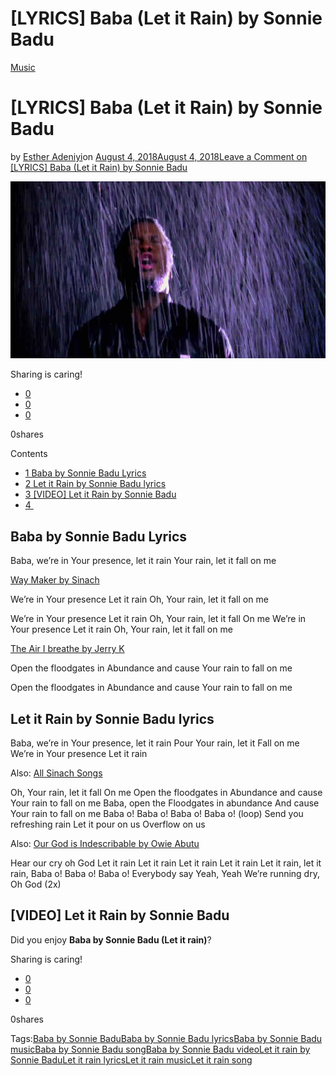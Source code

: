 # [LYRICS] Baba (Let it Rain) by Sonnie Badu

[Music](https://estheradeniyi.com/category/music/)
# [LYRICS] Baba (Let it Rain) by Sonnie Badu

by [Esther Adeniyi](https://estheradeniyi.com/author/esther-adeniyi/)on [August 4, 2018August 4, 2018](https://estheradeniyi.com/baba-sonnie-badu-lyrics/)[Leave a Comment on [LYRICS] Baba (Let it Rain) by Sonnie Badu](https://estheradeniyi.com/baba-sonnie-badu-lyrics/#respond)

![Baba by Sonnie Badu](images\Baba-by-sonnie-badu.jpg)

Sharing is caring!

- [0](https://www.facebook.com/sharer/sharer.php?u=https%3A%2F%2Festheradeniyi.com%2Fbaba-sonnie-badu-lyrics%2F&amp;t=%5BLYRICS%5D%20Baba%20%28Let%20it%20Rain%29%20by%20Sonnie%20Badu)
- [0](https://twitter.com/intent/tweet?text=%5BLYRICS%5D%20Baba%20%28Let%20it%20Rain%29%20by%20Sonnie%20Badu&amp;url=https%3A%2F%2Festheradeniyi.com%2Fbaba-sonnie-badu-lyrics%2F)
- [0](#)

0shares

Contents

- [1 Baba by Sonnie Badu Lyrics](#Baba_by_Sonnie_Badu_Lyrics)
- [2 Let it Rain by Sonnie Badu lyrics](#Let_it_Rain_by_Sonnie_Badu_lyrics)
- [3 [VIDEO] Let it Rain by Sonnie Badu](#VIDEO_Let_it_Rain_by_Sonnie_Badu)
- [4 &#xFEFF;](#i)

## Baba by Sonnie Badu Lyrics

Baba, we&#x2019;re in Your presence, let it rain
 Your rain, let it fall on me

[Way Maker by Sinach](https://estheradeniyi.com/way-maker-by-sinach-lyrics-mp3-download/)

We&#x2019;re in Your presence
 Let it rain
 Oh, Your rain, let it fall on me

We&#x2019;re in Your presence
 Let it rain
 Oh, Your rain, let it fall
 On me We&#x2019;re in Your presence
 Let it rain
 Oh, Your rain, let it fall on me

[The Air I breathe by Jerry K](https://estheradeniyi.com/the-air-i-breathe-by-jerry-k/)

Open the floodgates in
 Abundance and cause
 Your rain to fall on me

Open the floodgates in
 Abundance and cause
 Your rain to fall on me

## Let it Rain by Sonnie Badu lyrics

Baba, we&#x2019;re in Your presence, let it rain
 Pour Your rain, let it
 Fall on me We&#x2019;re in Your presence
 Let it rain

Also: [All Sinach Songs](https://estheradeniyi.com/all-sinach-songs-a-comprehensive-list/)

Oh, Your rain, let it fall
 On me Open the floodgates in
 Abundance and cause
 Your rain to fall on me
 Baba, open the
 Floodgates in abundance
 And cause Your rain to fall on me Baba o! Baba o! Baba o!
 Baba o! (loop) Send you refreshing rain
 Let it pour on us
 Overflow on us

Also: [Our God is Indescribable by Owie Abutu](https://estheradeniyi.com/our-god-is-indescribable-by-owie-abutu/)

Hear our cry oh God
 Let it rain
 Let it rain
 Let it rain
 Let it rain
 Let it rain, let it rain, Baba o! Baba o! Baba o! Everybody say Yeah, Yeah We&#x2019;re running dry, Oh
 God (2x)

## [VIDEO] Let it Rain by Sonnie Badu

Did you enjoy **Baba by Sonnie Badu (Let it rain)**?

Sharing is caring!

- [0](https://www.facebook.com/sharer/sharer.php?u=https%3A%2F%2Festheradeniyi.com%2Fbaba-sonnie-badu-lyrics%2F&amp;t=%5BLYRICS%5D%20Baba%20%28Let%20it%20Rain%29%20by%20Sonnie%20Badu)
- [0](https://twitter.com/intent/tweet?text=%5BLYRICS%5D%20Baba%20%28Let%20it%20Rain%29%20by%20Sonnie%20Badu&amp;url=https%3A%2F%2Festheradeniyi.com%2Fbaba-sonnie-badu-lyrics%2F)
- [0](#)

0shares

Tags:[Baba by Sonnie Badu](https://estheradeniyi.com/tag/baba-by-sonnie-badu/)[Baba by Sonnie Badu lyrics](https://estheradeniyi.com/tag/baba-by-sonnie-badu-lyrics/)[Baba by Sonnie Badu music](https://estheradeniyi.com/tag/baba-by-sonnie-badu-music/)[Baba by Sonnie Badu song](https://estheradeniyi.com/tag/baba-by-sonnie-badu-song/)[Baba by Sonnie Badu video](https://estheradeniyi.com/tag/baba-by-sonnie-badu-video/)[Let it rain by Sonnie Badu](https://estheradeniyi.com/tag/let-it-rain-by-sonnie-badu/)[Let it rain lyrics](https://estheradeniyi.com/tag/let-it-rain-lyrics/)[Let it rain music](https://estheradeniyi.com/tag/let-it-rain-music/)[Let it rain song](https://estheradeniyi.com/tag/let-it-rain-song/)